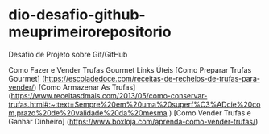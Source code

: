 # dio-desafio-github-meuprimeirorepositorio
Desafio de Projeto sobre Git/GitHub

Como Fazer e Vender Trufas Gourmet
Links Úteis
[Como Preparar Trufas Gourmet] 
(https://escoladedoce.com/receitas-de-recheios-de-trufas-para-vender/) 
[Como Armazenar As Trufas]
 (https://www.receitasdmais.com/2013/05/como-conservar-trufas.html#:~:text=Sempre%20em%20uma%20superf%C3%ADcie%20com,prazo%20de%20validade%20da%20mesma.)
[Como Vender Trufas e Ganhar Dinheiro]
(https://www.boxloja.com/aprenda-como-vender-trufas/)
